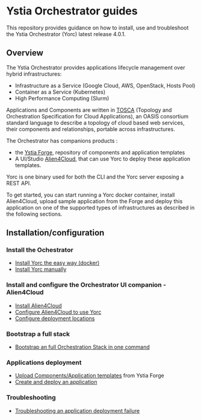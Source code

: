 # Ystia Orchestrator guides

This repository provides guidance on how to install, use and troubleshoot the Ystia Orchestrator (Yorc) latest release 4.0.1.

## Overview

The Ystia Orchestrator provides applications lifecycle management over hybrid infrastructures​:

* Infrastructure as a Service (Google Cloud, AWS, OpenStack, Hosts Pool)​
* Container as a Service (Kubernetes)​
* High Performance Computing (Slurm)

Applications and Components are written in [TOSCA](http://docs.oasis-open.org/tosca/TOSCA-Simple-Profile-YAML/v1.2/TOSCA-Simple-Profile-YAML-v1.2.html)
(Topology and Orchestration Specification for Cloud Applications), an OASIS consortium
standard language  to describe a topology of cloud based web services, their
components and relationships, portable across infrastructures.

The Orchestrator has companions products :

* the [Ystia Forge](https://github.com/ystia/forge/tree/v2.2.0/org/ystia), repository of components and application templates
* A UI/Studio [Alien4Cloud](https://github.com/alien4cloud/alien4cloud/tree/2.2.0), that can use Yorc to deploy these application templates.

Yorc is one binary used for both the CLI and the Yorc server exposing a REST API.

To get started, you can start running a Yorc docker container, install Alien4Cloud,
upload sample application from the Forge and deploy this application on one of the
supported types of infrastructures as described in the following sections.

## Installation/configuration

### Install the Ochestrator

* [Install Yorc the easy way (docker)](docs/install/install_yorc_docker.md)
* [Install Yorc manually](docs/install/install_yorc_manually.md)

### Install and configure the Orchestrator UI companion - Alien4Cloud

* [Install Alien4Cloud](docs/install/install_a4c.md)
* [Configure Alien4Cloud to use Yorc](docs/install/configure_a4c_yorc.md)
* [Configure deployment locations](docs/install/configure_a4c_yorc_locations.md)

### Bootstrap a full stack

* [Bootstrap an full Orchestration Stack in one command](docs/install/bootstrap.md)

### Applications deployment

* [Upload Components/Application templates](docs/applications/upload_from_forge.md) from Ystia Forge
* [Create and deploy an application](docs/applications/create_deploy.md)

### Troubleshooting

* [Troubleshooting an application deployment failure](docs/troubleshooting/troubleshoot-deployment.md)
